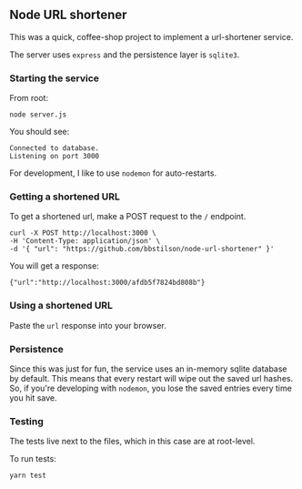 ## Node URL shortener

This was a quick, coffee-shop project to implement a url-shortener service.

The server uses `express` and the persistence layer is `sqlite3`.

### Starting the service

From root:

```
node server.js
```

You should see:

```
Connected to database.
Listening on port 3000
```

For development, I like to use `nodemon` for auto-restarts.

### Getting a shortened URL

To get a shortened url, make a POST request to the `/` endpoint.

```
curl -X POST http://localhost:3000 \
-H 'Content-Type: application/json' \
-d '{ "url": "https://github.com/bbstilson/node-url-shortener" }'
```

You will get a response:

```
{"url":"http://localhost:3000/afdb5f7824bd808b"}
```

### Using a shortened URL

Paste the `url` response into your browser.

### Persistence

Since this was just for fun, the service uses an in-memory sqlite database by default. This means that every restart will wipe out the saved url hashes. So, if you're developing with `nodemon`, you lose the saved entries every time you hit save.

### Testing

The tests live next to the files, which in this case are at root-level.

To run tests:

```
yarn test
```
